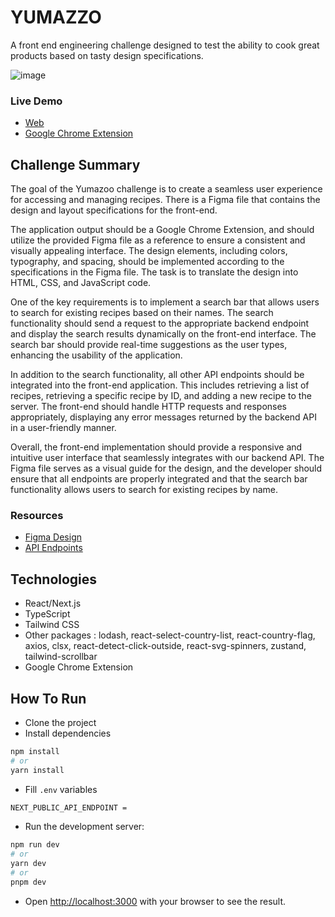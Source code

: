 # YUMAZZO
A front end engineering challenge designed to test the ability to cook great products based on tasty design specifications.


![image](https://github.com/bitcooker/yumazzo-web/assets/128102810/fa2b412a-50f7-40ec-bd1e-f05f2533615c)


### Live Demo
- [Web](https://yumazzo-web.vercel.app/)
- [Google Chrome Extension]()


## Challenge Summary
The goal of the Yumazoo challenge is to create a seamless user experience for accessing and managing recipes. 
There is a Figma file that contains the design and layout specifications for the front-end.

The application output should be a Google Chrome Extension, and should utilize the provided Figma file as a reference to ensure a consistent and visually appealing interface. The design elements, including colors, typography, and spacing, should be implemented according to the specifications in the Figma file. The task is to translate the design into HTML, CSS, and JavaScript code.

One of the key requirements is to implement a search bar that allows users to search for existing recipes based on their names. The search functionality should send a request to the appropriate backend endpoint and display the search results dynamically on the front-end interface. The search bar should provide real-time suggestions as the user types, enhancing the usability of the application.

In addition to the search functionality, all other API endpoints should be integrated into the front-end application. This includes retrieving a list of recipes, retrieving a specific recipe by ID, and adding a new recipe to the server. The front-end should handle HTTP requests and responses appropriately, displaying any error messages returned by the backend API in a user-friendly manner.

Overall, the front-end implementation should provide a responsive and intuitive user interface that seamlessly integrates with our backend API. The Figma file serves as a visual guide for the design, and the developer should ensure that all endpoints are properly integrated and that the search bar functionality allows users to search for existing recipes by name.

### Resources
- [Figma Design](https://nextjs.org/docs)
- [API Endpoints](https://master-7rqtwti-yj2le3kr2yhmu.uk-1.platformsh.site/endpoints#)



## Technologies
- React/Next.js
- TypeScript
- Tailwind CSS
- Other packages : lodash, react-select-country-list, react-country-flag, axios, clsx, react-detect-click-outside, react-svg-spinners, zustand, tailwind-scrollbar
- Google Chrome Extension



## How To Run
- Clone the project
- Install dependencies

```bash
npm install
# or
yarn install
```

- Fill `.env` variables
  
```bash
NEXT_PUBLIC_API_ENDPOINT = 
```

- Run the development server:

```bash
npm run dev
# or
yarn dev
# or
pnpm dev
```

- Open [http://localhost:3000](http://localhost:3000) with your browser to see the result.
